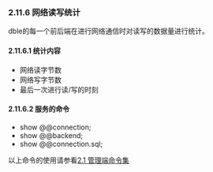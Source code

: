 ### 2.11.6 网络读写统计
dble的每一个前后端在进行网络通信时对读写的数据量进行统计。

#### 2.11.6.1  统计内容
+ 网络读字节数
+ 网络写字节数
+ 最后一次进行读/写的时刻

#### 2.11.6.2  服务的命令
+ show @@connection;
+ show @@backend;
+ show @@connection.sql;    

以上命令的使用请参看[2.1 管理端命令集](../2.1_manager_cmd.md)


